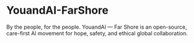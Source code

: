 # YouandAI-FarShore
By the people, for the people. YouandAI — Far Shore is an open-source, care-first AI movement for hope, safety, and ethical global collaboration.
